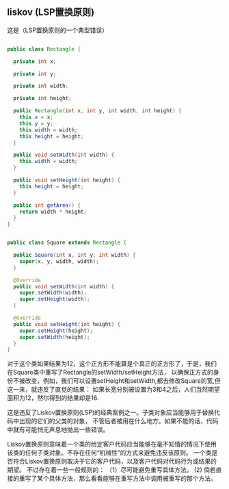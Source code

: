 ## liskov (LSP置换原则)

这是（LSP置换原则的一个典型错误）

```java

public class Rectangle {

  private int x;

  private int y;

  private int width;

  private int height;

  public Rectangle(int x, int y, int width, int height) {
    this.x = x;
    this.y = y;
    this.width = width;
    this.height = height;
  }

  public void setWidth(int width) {
    this.width = width;
  }

  public void setHeight(int height) {
    this.height = height;
  }

  public int getArea() {
    return width * height;
  }
}


public class Square extends Rectangle {

  public Square(int x, int y, int width) {
    super(x, y, width, width);
  }

  @Override
  public void setWidth(int width) {
    super.setWidth(width);
    super.setHeight(width);
  }

  @Override
  public void setHeight(int height) {
    super.setHeight(height);
    super.setWidth(height);
  }
}


```

对于这个类如果结果为12，这个正方形不能算是个真正的正方形了，于是，我们在Square类中重写了Rectangle的setWidth/setHeight方法，
以确保正方式的身份不被改变，例如，我们可以设置setHeight和setWidth,都去修改Square的宽,但这一来，就违反了直觉的结果：
如果长宽分别被设置为3和4之后，人们当然期望面积为12，然尔得到的结果却是16.

这是违反了Liskov置换原则(LSP)的经典案例之一。子类对象应当能够用于替换代码中出现的它们的父类的对象，
不管后者被用在什么地方。如果不能的话，代码中就有可能悄无声息地抛出一些错误。


Liskov置换原则意味着一个类的给定客户代码应当能够在毫不知情的情况下使用该类的任何子类对象。不存在任何“机械性”的方式来避免违反该原则。
一个类是否符合Liskov置换原则取决于它的客户代码，以及客户代码对代码行为或结果的期望。
不过存在着一些一般规则的：
（1）尽可能避免重写具体方法。
 (2) 倘若直接的重写了某个具体方法，那么看看能够在重写方法中调用被重写的那个方法。 

